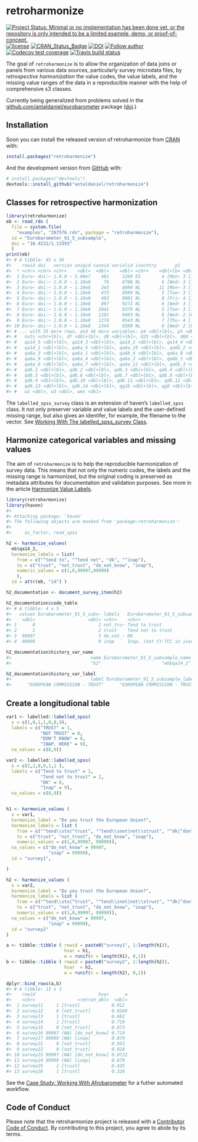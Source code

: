 
<!-- README.md is generated from README.Rmd. Please edit that file -->

# retroharmonize

<!-- badges: start -->

[![Project Status: Minimal or no implementation has been done yet, or
the repository is only intended to be a limited example, demo, or
proof-of-concept.](https://www.repostatus.org/badges/latest/concept.svg)](https://www.repostatus.org/#concept)
[![license](https://img.shields.io/badge/license-GPL--3-blue.svg)](https://www.gnu.org/licenses/gpl-3.0.en.html)
[![CRAN\_Status\_Badge](https://www.r-pkg.org/badges/version/eurobarometer)](https://cran.r-project.org/package=eurobarometer)
[![DOI](https://zenodo.org/badge/DOI/10.5281/zenodo.3937746.svg)](https://doi.org/10.5281/zenodo.3937746)
[![Follow
author](https://img.shields.io/twitter/follow/antaldaniel.svg?style=social)](https://twitter.com/intent/follow?screen_name=antaldaniel)
[![Codecov test
coverage](https://codecov.io/gh/antaldaniel/retroharmonize/branch/master/graph/badge.svg)](https://codecov.io/gh/antaldaniel/retroharmonize?branch=master)
[![Travis build
status](https://travis-ci.com/antaldaniel/retroharmonize.svg?branch=master)](https://travis-ci.com/antaldaniel/retroharmonize)
<!-- badges: end -->

The goal of `retroharmonize` is to allow the organization of data joins
or panels from various data sources, particularly survey microdata
files, by *retrospective harmonization* the value codes, the value
labels, and the missing value ranges of the data in a reproducible
manner with the help of comprehensive s3 classes.

Currently being generalized from problems solved in the
[github.com/antaldaniel/eurobarometer](\(https://github.com/antaldaniel/eurobarometer\))
package ([doi](https://doi.org/10.5281/zenodo.3825700).)

## Installation

Soon you can install the released version of retroharmonize from
[CRAN](https://CRAN.R-project.org) with:

``` r
install.packages("retroharmonize")
```

And the development version from [GitHub](https://github.com/) with:

``` r
# install.packages("devtools")
devtools::install_github("antaldaniel/retroharmonize")
```

## Classes for retrospective harmonization

``` r
library(retroharmonize)
eb <- read_rds ( 
  file = system.file(
    "examples", "ZA7576.rds", package = "retroharmonize"), 
  id = "Eurobarometer_91_5_subsample", 
  doi = "10.4232/1.13393"
  )
print(eb)
#> # A tibble: 45 x 56
#>    rowid doi   version uniqid caseid serialid isocntry       p1      p2    p3
#>  * <chr> <chr> <chr>    <dbl>  <dbl>    <dbl> <chr>    <dbl+lb> <dbl+l> <dbl>
#>  1 Euro~ doi:~ 1.0.0 ~ 5.00e7    481     3209 ES        4 [Mon~ 3 [13 ~    25
#>  2 Euro~ doi:~ 1.0.0 ~ 1.10e8     76     8706 NL        6 [Wed~ 3 [13 ~    58
#>  3 Euro~ doi:~ 1.0.0 ~ 1.10e8    343     8890 NL       11 [Mon~ 3 [13 ~    56
#>  4 Euro~ doi:~ 1.0.0 ~ 1.10e8    473     8989 NL        5 [Tue~ 3 [13 ~    62
#>  5 Euro~ doi:~ 1.0.0 ~ 1.10e8    493     9001 NL        8 [Fri~ 4 [17 ~    30
#>  6 Euro~ doi:~ 1.0.0 ~ 1.10e8    897     9272 NL        6 [Wed~ 3 [13 ~    56
#>  7 Euro~ doi:~ 1.0.0 ~ 1.10e8   1041     9379 NL        5 [Tue~ 3 [13 ~    57
#>  8 Euro~ doi:~ 1.0.0 ~ 1.10e8   1192     9493 NL        6 [Wed~ 2 [8 -~    60
#>  9 Euro~ doi:~ 1.0.0 ~ 1.10e8   1274     9543 NL        7 [Thu~ 4 [17 ~    57
#> 10 Euro~ doi:~ 1.0.0 ~ 1.10e8   1344     9590 NL        6 [Wed~ 2 [8 -~    83
#> # ... with 35 more rows, and 46 more variables: p4 <dbl+lbl>, p5 <dbl+lbl>,
#> #   nuts <chr+lbl>, d7 <dbl+lbl>, d8 <dbl+lbl>, d25 <dbl+lbl>, d60 <dbl+lbl>,
#> #   qa14_5 <dbl+lbl>, qa14_3 <dbl+lbl>, qa14_2 <dbl+lbl>, qa14_4 <dbl+lbl>,
#> #   qa14_1 <dbl+lbl>, qa6a_5 <dbl+lbl>, qa6a_10 <dbl+lbl>, qa6b_2 <dbl+lbl>,
#> #   qa6a_3 <dbl+lbl>, qa6a_1 <dbl+lbl>, qa6b_4 <dbl+lbl>, qa6a_8 <dbl+lbl>,
#> #   qa6a_9 <dbl+lbl>, qa6a_4 <dbl+lbl>, qa6a_2 <dbl+lbl>, qa6b_1 <dbl+lbl>,
#> #   qa6a_6 <dbl+lbl>, qa6a_7 <dbl+lbl>, qa6a_11 <dbl+lbl>, qa6b_3 <dbl+lbl>,
#> #   qd6.1 <dbl+lbl>, qd6.2 <dbl+lbl>, qd6.3 <dbl+lbl>, qd6.4 <dbl+lbl>,
#> #   qd6.5 <dbl+lbl>, qd6.6 <dbl+lbl>, qd6.7 <dbl+lbl>, qd6.8 <dbl+lbl>,
#> #   qd6.9 <dbl+lbl>, qd6.10 <dbl+lbl>, qd6.11 <dbl+lbl>, qd6.12 <dbl+lbl>,
#> #   qd6.13 <dbl+lbl>, qd6.14 <dbl+lbl>, qg1b <dbl+lbl>, qg8 <dbl+lbl>,
#> #   w1 <dbl>, w3 <dbl>, wex <dbl>
```

The `labelled_spss_survey` class is an extension of haven’s
`labelled_spss` class. It not only preserver variable and value labels
and the user-defined missing range, but also gives an identifer, for
example, the filename to the vector. See [Working With The
labelled\_spss\_survey
Class](http://retroharmonize.satellitereport.com/articles/labelled_spss_survey.html).

## Harmonize categorical variables and missing values

The aim of `retroharmonize` is to help the reproducible harmonization of
survey data. This means that not only the numeric codes, the labels and
the missing range is harmonized, but the original coding is preserved as
metadata attributes for documentation and validation purposes. See more
in the article [Harmonize Value
Labels](http://retroharmonize.satellitereport.com/articles/harmonize_labels.html).

``` r
library(retroharmonize)
library(haven)
#> 
#> Attaching package: 'haven'
#> The following objects are masked from 'package:retroharmonize':
#> 
#>     as_factor, read_spss

h2 <- harmonize_values(
  eb$qa14_2,  
  harmonize_labels = list(
    from = c("^tend to", "^tend not", "dk", "^inap"), 
    to = c("trust", "not_trust", "do_not_know", "inap"), 
    numeric_values = c(1,0,99997,99999)
    ), 
  id = attr(eb, "id") )

h2_documentation <- document_survey_item(h2)
```

``` r
h2_documentation$code_table
#> # A tibble: 4 x 5
#>   values Eurobarometer_91_5_subs~ labels   Eurobarometer_91_5_subsample~ missing
#>    <dbl>                    <dbl> <chr>    <chr>                         <lgl>  
#> 1      0                        1 not_tru~ Tend to trust                 FALSE  
#> 2      1                        2 trust    Tend not to trust             FALSE  
#> 3  99997                        3 do_not_~ DK                            TRUE   
#> 4  99999                        9 inap     Inap. (not CY-TCC in isocntr~ TRUE
```

``` r
h2_documentation$history_var_name
#>                              name Eurobarometer_91_5_subsample_name 
#>                              "h2"                       "eb$qa14_2"
```

``` r
h2_documentation$history_var_label
#>                              label Eurobarometer_91_5_subsample_label 
#>      "EUROPEAN COMMISSION - TRUST"      "EUROPEAN COMMISSION - TRUST"
```

## Create a longitudional table

``` r
var1 <- labelled::labelled_spss(
  x = c(1,0,1,1,0,8,9), 
  labels = c("TRUST" = 1, 
             "NOT TRUST" = 0, 
             "DON'T KNOW" = 8, 
             "INAP. HERE" = 9), 
  na_values = c(8,9))

var2 <- labelled::labelled_spss(
  x = c(2,2,8,9,1,1 ), 
  labels = c("Tend to trust" = 1, 
             "Tend not to trust" = 2, 
             "DK" = 8, 
             "Inap" = 9), 
  na_values = c(8,9))


h1 <- harmonize_values (
  x = var1, 
  harmonize_label = "Do you trust the European Union?",
  harmonize_labels = list ( 
    from = c("^tend\\sto|^trust", "^tend\\snot|not\\strust", "^dk|^don", "^inap"), 
    to = c("trust", "not_trust", "do_not_know", "inap"),
    numeric_values = c(1,0,99997, 99999)), 
  na_values = c("do_not_know" = 99997,
                "inap" = 99999), 
  id = "survey1",

)

h2 <- harmonize_values (
  x = var2, 
  harmonize_label = "Do you trust the European Union?",
  harmonize_labels = list ( 
    from = c("^tend\\sto|^trust", "^tend\\snot|not\\strust", "^dk|^don", "^inap"), 
    to = c("trust", "not_trust", "do_not_know", "inap"),
    numeric_values = c(1,0,99997, 99999)), 
  na_values = c("do_not_know" = 99997,
                "inap" = 99999), 
  id = "survey2"
)

a <- tibble::tibble ( rowid = paste0("survey1", 1:length(h1)),
                      hvar = h1, 
                      w = runif(n = length(h1), 0,1))
b <- tibble::tibble ( rowid = paste0("survey2", 1:length(h2)),
                      hvar  = h2, 
                      w = runif(n = length(h2), 0,1))

dplyr::bind_rows(a,b)
#> # A tibble: 13 x 3
#>    rowid                        hvar      w
#>    <chr>                <retroh_dbl>  <dbl>
#>  1 survey11     1 [trust]            0.912 
#>  2 survey12     0 [not_trust]        0.0166
#>  3 survey13     1 [trust]            0.682 
#>  4 survey14     1 [trust]            0.719 
#>  5 survey15     0 [not_trust]        0.873 
#>  6 survey16 99997 (NA) [do_not_know] 0.719 
#>  7 survey17 99999 (NA) [inap]        0.879 
#>  8 survey21     0 [not_trust]        0.953 
#>  9 survey22     0 [not_trust]        0.928 
#> 10 survey23 99997 (NA) [do_not_know] 0.0722
#> 11 survey24 99999 (NA) [inap]        0.679 
#> 12 survey25     1 [trust]            0.435 
#> 13 survey26     1 [trust]            0.326
```

See the [Case Study: Working With
Afrobarometer](articles/harmonize_labels.html) for a futher automated
workflow.

## Code of Conduct

Please note that the retroharmonize project is released with a
[Contributor Code of
Conduct](https://contributor-covenant.org/version/2/0/CODE_OF_CONDUCT.html).
By contributing to this project, you agree to abide by its terms.
